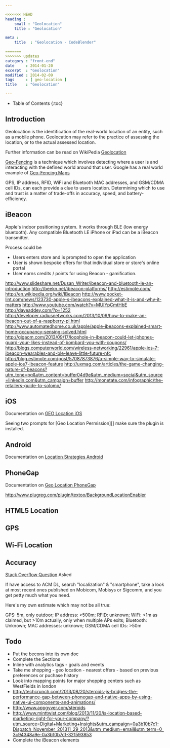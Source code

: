 ```yaml
---

<<<<<<< HEAD
heading :
    small : "Geolocation"
    title : "Geolocation"

meta :
    title  : "Geolocation - CodeBlender"

=======
>>>>>>> updates
category : "front-end"
date     : 2014-01-20
excerpt  : "Geolocation"
modified : 2014-02-09
tags     : [ geo-location ]
title    : "Geolocation"

---
```


* Table of Contents
{:toc}

## Introduction

Geolocation is the identification of the real-world location of an entity, such
as a mobile phone. Geolocation may refer to the practice of assessing the
location, or to the actual assessed location.

Further information can be read on WikiPedia [Geolocation][]

[Geo-Fencing][] is a technique which involves detecting where a user is and
interacting with the defined world around that user. Google has a real world
example of [Geo-Fencing Maps][]

GPS, IP address, RFID, WiFi and Bluetooth MAC addresses, and GSM/CDMA cell IDs,
can each provide a clue to users location. Determining which to use and trust is
a matter of trade-offs in accuracy, speed, and battery-efficiency.

## iBeacon

Apple's indoor positioning system. It works through BLE (low energy bluetooth).
Any compatible Bluetooth LE iPhone or iPad can be a iBeacon transmitter.

Process could be
* Users enters store and is prompted to open the application
* User is shown bespoke offers for that individual store or store's  online portal
* User earns credits / points for using Beacon - gamification.

http://www.slideshare.net/Dusan_Writer/ibeacon-and-bluetooth-le-an-introduction
http://beekn.net/ibeacon-platforms/
http://estimote.com/
http://en.wikipedia.org/wiki/IBeacon
http://www.pocket-lint.com/news/123730-apple-s-ibeacons-explained-what-it-is-and-why-it-matters
http://www.youtube.com/watch?v=MUlYpCmtHbE
http://daveaddey.com/?p=1252
http://developer.radiusnetworks.com/2013/10/09/how-to-make-an-ibeacon-out-of-a-raspberry-pi.html
http://www.automatedhome.co.uk/apple/apple-ibeacons-explained-smart-home-occupancy-sensing-solved.html
http://gigaom.com/2013/09/17/loophole-in-ibeacon-could-let-iphones-guard-your-likes-instead-of-bombard-you-with-coupons/
http://blogs.computerworld.com/wireless-networking/22961/apple-ios-7-ibeacon-wearables-and-ble-leave-little-future-nfc
http://blog.estimote.com/post/57087873876/a-simple-way-to-simulate-apple-ios7-ibeacon-feature
http://uxmag.com/articles/the-game-changing-nature-of-beacons?utm_tone=pq&utm_content=buffer04d9e&utm_medium=social&utm_source=linkedin.com&utm_campaign=buffer
http://monetate.com/infographic/the-retailers-guide-to-solomo/

## iOS
Documentation on [GEO Location iOS][]

Seeing two prompts for [Geo Location Permission][] make sure the plugin is
installed.

## Android

Documentation on [Location Strategies Android][]

## PhoneGap
Documentation on [Geo Location PhoneGap][]

http://www.plugreg.com/plugin/textoo/BackgroundLocationEnabler

## HTML5 Location

## GPS

## Wi-Fi Location

## Accuracy

[Stack Overflow Question][] Asked

If have access to ACM DL, search "localization" & "smartphone", take a look at
most recent ones published on Mobicom, Mobisys or Sigcomm, and you get petty much
what you need.

Here's my own estimate which may not be all true:

GPS: 5m, only outdoor; IP address: >500m; RFID: unknown; WiFi: <1m as claimed,
but >10m actually, only when multiple APs exits; Bluetooth: Unknown;
MAC addresses: unknown; GSM/CDMA cell IDs: >50m

## Todo

* Put the becons into its own doc
* Complete the Sections
* Inline with analytics tags - goals and events
* Take me shopping - geo location - nearest offers - based on previous preferences or puchase history
* Look into mapping points for major shopping centers such as WestFields in london
* http://techcrunch.com/2013/08/20/steroids-js-bridges-the-performance-gap-between-phonegap-and-native-apps-by-using-native-ui-components-and-animations/
* http://www.appgyver.com/steroids
* http://www.minttwist.com/blog/2013/11/20/is-location-based-marketing-right-for-your-company/?utm_source=Digital+Marketing+Insights&utm_campaign=0a3b10b7c1-Dispatch_November_201311_29_2013&utm_medium=email&utm_term=0_3c94348a9e-0a3b10b7c1-321593853
* Complete the iBeacon elements

[Geolocation]:http://en.wikipedia.org/wiki/Geolocation
[Geo-Fencing]:http://en.wikipedia.org/wiki/Geo-fence
[Geo-Fencing Maps]:https://developers.google.com/maps/documentation/tracks/geofences
[GEO Location iOS]:https://developer.apple.com/library/ios/documentation/AppleApplications/Reference/SafariWebContent/GettingGeographicalLocations/GettingGeographicalLocations.html
[Location Strategies Android]:http://developer.android.com/guide/topics/location/strategies.html
[Geo Location PhoneGap]:http://docs.phonegap.com/en/3.2.0/cordova_geolocation_geolocation.md.html
[Stack Overflow Question]:http://stackoverflow.com/questions/20214522/geo-location-technologies-accuracy-for-mobile
[Geo Location Permissions]:http://mobile.dzone.com/articles/seeing-two-geolocation-prompts
